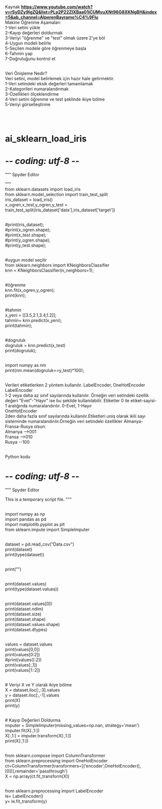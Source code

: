 <br>Kaynak <b>https://www.youtube.com/watch?v=rSyDZy9lgZQ&list=PLp2P22ZlXBaa01iCUMvuXNt96G8XKNgBH&index=5&ab_channel=AlperenBayramo%C4%9Flu</b>
<br>Makine Öğrenme Aşamaları 
<br>1-Veri setini yükle
<br>2-Kayıp değerleri doldurmak
<br>3-Veriyi "öğrenme" ve "test" olmak üzere 2'ye böl
<br>4-Uygun modeli belirle
<br>5-Seçilen modele göre öğrenmeye başla
<br>6-Tahmin yap
<br>7-Doğruluğunu kontrol et

<br>Veri Önişleme Nedir?
<br>Veri setini, model belirlemek için hazır hale getirmektir.
<br>1-Veri setindeki eksik değerleri tamamlamak
<br>2-Kategorileri numaralandırmak
<br>3-Özellikleri ölçeklendirme
<br>4-Veri setini öğrenme ve test şeklinde ikiye bölme
<br>5-Veriyi görselleştirme

<br><br>
# ai_sklearn_load_iris

# -*- coding: utf-8 -*-
"""
Spyder Editor

"""
<br>from sklearn.datasets import load_iris 
<br>from sklearn.model_selection import train_test_split 
<br>iris_dataset = load_iris() 
<br>x_ogren,x_test,y_ogren,y_test = train_test_split(iris_dataset['data'],iris_dataset['target']) 
 
<br>#print(iris_dataset); 
<br>#print(x_ogren.shape); 
<br>#print(x_test.shape); 
<br>#print(y_ogren.shape); 
<br>#print(y_test.shape); 

<br>#uygun model seçilir
<br>from sklearn.neighbors import KNeighborsClassifier
<br>knn = KNeighborsClassifier(n_neighbors=1);

<br>#öğrenme
<br>knn.fit(x_ogren,y_ogren);
<br>print(knn);

<br>#tahmin
<br>x_yeni = [[3.5,2.1,3.4,1.2]];
<br>tahmin= knn.predict(x_yeni);
<br>print(tahmin);

<br>#dogruluk
<br>dogruluk = knn.predict(x_test)
<br>print(dogruluk);

<br>import numpy as nm
<br>print(nm.mean(dogruluk==y_test)*100);

<br>
Verileri etiketlerken 2 yöntem kullanılır. LabelEncoder, OneHotEncoder
<br>LabelEncoder
<br>1-2 veya daha az sınıf sayılarında kullanılır. Örneğin veri setindeki özellik değeri "Evet"-"Hayır" ise bu şekilde kullanılabilir. Etiketler 0 ile etiket-sayisi-1 aralığında numaralandırılır. 0-Evet, 1-Hayır
<br>OneHotEncoder
<br>2den daha fazla sınıf sayılarında kullanılır.Etiketleri uniq olarak ikili sayı sisteminde numaralandırılır.Örneğin veri setindeki özellikler Almanya-Fransa-Rusya olsun:
<br>Almanya -->001
<br>Fransa  -->010
<br>Rusya   --100


<br>Python kodu
# -*- coding: utf-8 -*-
"""
Spyder Editor

This is a temporary script file.
"""

<br>import numpy as np
<br>import pandas as pd
<br>import matplotlib.pyplot as plt
<br>from sklearn.impute import SimpleImputer

<br>dataset = pd.read_csv("Data.csv")
<br>print(dataset)
<br>print(type(dataset))

<br>print("")

<br>print(dataset.values)
<br>print(type(dataset.values))

<br>print(dataset.values[0])
<br>print(dataset.ndim)
<br>print(dataset.size)
<br>print(dataset.shape)
<br>print(dataset.values.shape)
<br>print(dataset.dtypes)

<br>values = dataset.values
<br>print(values[0,0])
<br>print(values[0:2])
<br>#print(values([:2])
<br>print(values[:,1])
<br>print(values[1::2])

<br># Veriyi X ve Y olarak ikiye bölme
<br>X = dataset.iloc[:,:3].values
<br>y = dataset.iloc[:,-1].values 
<br>print(X)
<br>print(y)

<br># Kayıp Değerleri Doldurma
<br>imputer = SimpleImputer(missing_values=np.nan, strategy='mean')
<br>imputer.fit(X[:,1:]) 
<br>X[:,1:] = imputer.transform(X[:,1:])
<br>print(X[:,1:])


<br>from sklearn.compose import ColumnTransformer
<br>from sklearn.preprocessing import OneHotEncoder
<br>ct=ColumnTransformer(transformers=[('encoder',OneHotEncoder(),[0])],remainder='passthrough')
<br>X = np.array(ct.fit_transform(X))


<br>from sklearn.preprocessing import LabelEncoder
<br>le= LabelEncoder()
<br>y= le.fit_transform(y)
